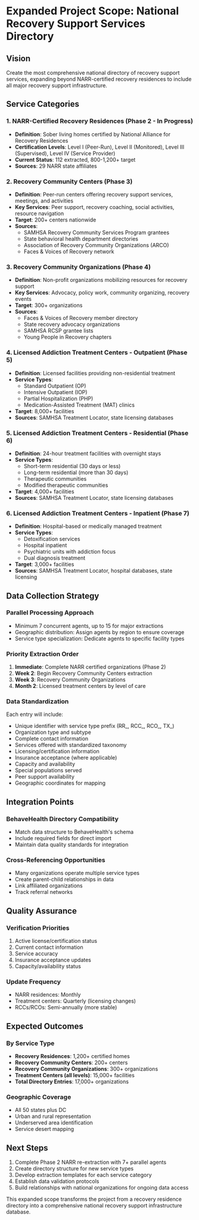 # Expanded Project Scope: National Recovery Support Services Directory

## Vision
Create the most comprehensive national directory of recovery support services, expanding beyond NARR-certified recovery residences to include all major recovery support infrastructure.

## Service Categories

### 1. NARR-Certified Recovery Residences (Phase 2 - In Progress)
- **Definition**: Sober living homes certified by National Alliance for Recovery Residences
- **Certification Levels**: Level I (Peer-Run), Level II (Monitored), Level III (Supervised), Level IV (Service Provider)
- **Current Status**: 112 extracted, 800-1,200+ target
- **Sources**: 29 NARR state affiliates

### 2. Recovery Community Centers (Phase 3)
- **Definition**: Peer-run centers offering recovery support services, meetings, and activities
- **Key Services**: Peer support, recovery coaching, social activities, resource navigation
- **Target**: 200+ centers nationwide
- **Sources**: 
  - SAMHSA Recovery Community Services Program grantees
  - State behavioral health department directories
  - Association of Recovery Community Organizations (ARCO)
  - Faces & Voices of Recovery network

### 3. Recovery Community Organizations (Phase 4)
- **Definition**: Non-profit organizations mobilizing resources for recovery support
- **Key Services**: Advocacy, policy work, community organizing, recovery events
- **Target**: 300+ organizations
- **Sources**:
  - Faces & Voices of Recovery member directory
  - State recovery advocacy organizations
  - SAMHSA RCSP grantee lists
  - Young People in Recovery chapters

### 4. Licensed Addiction Treatment Centers - Outpatient (Phase 5)
- **Definition**: Licensed facilities providing non-residential treatment
- **Service Types**: 
  - Standard Outpatient (OP)
  - Intensive Outpatient (IOP)
  - Partial Hospitalization (PHP)
  - Medication-Assisted Treatment (MAT) clinics
- **Target**: 8,000+ facilities
- **Sources**: SAMHSA Treatment Locator, state licensing databases

### 5. Licensed Addiction Treatment Centers - Residential (Phase 6)
- **Definition**: 24-hour treatment facilities with overnight stays
- **Service Types**:
  - Short-term residential (30 days or less)
  - Long-term residential (more than 30 days)
  - Therapeutic communities
  - Modified therapeutic communities
- **Target**: 4,000+ facilities
- **Sources**: SAMHSA Treatment Locator, state licensing databases

### 6. Licensed Addiction Treatment Centers - Inpatient (Phase 7)
- **Definition**: Hospital-based or medically managed treatment
- **Service Types**:
  - Detoxification services
  - Hospital inpatient
  - Psychiatric units with addiction focus
  - Dual diagnosis treatment
- **Target**: 3,000+ facilities
- **Sources**: SAMHSA Treatment Locator, hospital databases, state licensing

## Data Collection Strategy

### Parallel Processing Approach
- Minimum 7 concurrent agents, up to 15 for major extractions
- Geographic distribution: Assign agents by region to ensure coverage
- Service type specialization: Dedicate agents to specific facility types

### Priority Extraction Order
1. **Immediate**: Complete NARR certified organizations (Phase 2)
2. **Week 2**: Begin Recovery Community Centers extraction
3. **Week 3**: Recovery Community Organizations
4. **Month 2**: Licensed treatment centers by level of care

### Data Standardization
Each entry will include:
- Unique identifier with service type prefix (RR_, RCC_, RCO_, TX_)
- Organization type and subtype
- Complete contact information
- Services offered with standardized taxonomy
- Licensing/certification information
- Insurance acceptance (where applicable)
- Capacity and availability
- Special populations served
- Peer support availability
- Geographic coordinates for mapping

## Integration Points

### BehaveHealth Directory Compatibility
- Match data structure to BehaveHealth's schema
- Include required fields for direct import
- Maintain data quality standards for integration

### Cross-Referencing Opportunities
- Many organizations operate multiple service types
- Create parent-child relationships in data
- Link affiliated organizations
- Track referral networks

## Quality Assurance

### Verification Priorities
1. Active license/certification status
2. Current contact information
3. Service accuracy
4. Insurance acceptance updates
5. Capacity/availability status

### Update Frequency
- NARR residences: Monthly
- Treatment centers: Quarterly (licensing changes)
- RCCs/RCOs: Semi-annually (more stable)

## Expected Outcomes

### By Service Type
- **Recovery Residences**: 1,200+ certified homes
- **Recovery Community Centers**: 200+ centers
- **Recovery Community Organizations**: 300+ organizations
- **Treatment Centers (all levels)**: 15,000+ facilities
- **Total Directory Entries**: 17,000+ organizations

### Geographic Coverage
- All 50 states plus DC
- Urban and rural representation
- Underserved area identification
- Service desert mapping

## Next Steps

1. Complete Phase 2 NARR re-extraction with 7+ parallel agents
2. Create directory structure for new service types
3. Develop extraction templates for each service category
4. Establish data validation protocols
5. Build relationships with national organizations for ongoing data access

This expanded scope transforms the project from a recovery residence directory into a comprehensive national recovery support infrastructure database.